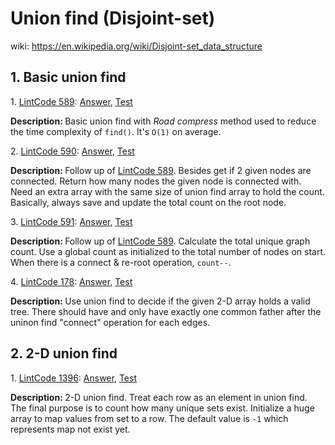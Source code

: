 # Union find (Disjoint-set)
wiki: https://en.wikipedia.org/wiki/Disjoint-set_data_structure

## 1. Basic union find
<div>
    <p>
        1. 
        <a href="https://www.lintcode.com/problem/connecting-graph/description">LintCode 589</a>:  
        <a href="https://github.com/Tony-Hu/ShuaTi-Online.Judge.Problems.Solving/blob/master/src/main/java/unionFind/LintCode589.java">Answer</a>, 
        <a href="https://github.com/Tony-Hu/ShuaTi-Online.Judge.Problems.Solving/blob/master/src/test/java/unionFind/LintCode589Test.java">Test</a>
    </p>
    <p><b>Description: </b>Basic union find with <i>Road compress</i> method used to reduce the 
    time complexity of <code>find()</code>. It's <code>O(1)</code> on average.</p>
</div>
<div>
    <p>
        2. 
        <a href="https://www.lintcode.com/problem/connecting-graph-ii/description">LintCode 590</a>:  
        <a href="https://github.com/Tony-Hu/ShuaTi-Online.Judge.Problems.Solving/blob/master/src/main/java/unionFind/LintCode590.java">Answer</a>, 
        <a href="https://github.com/Tony-Hu/ShuaTi-Online.Judge.Problems.Solving/blob/master/src/test/java/unionFind/LintCode590Test.java">Test</a>
    </p>
    <p><b>Description: </b>Follow up of <a href="https://www.lintcode.com/problem/connecting-graph/description">LintCode 589</a>. Besides get if 2 given nodes are connected. Return how many nodes the given node is connected with.
    Need an extra array with the same size of union find array to hold the count. Basically, always save and update the total count on the root node.</p>
</div>
<div>
    <p>
        3. 
        <a href="https://www.lintcode.com/problem/connecting-graph-iii/description">LintCode 591</a>:  
        <a href="https://github.com/Tony-Hu/ShuaTi-Online.Judge.Problems.Solving/blob/master/src/main/java/unionFind/LintCode591.java">Answer</a>, 
        <a href="https://github.com/Tony-Hu/ShuaTi-Online.Judge.Problems.Solving/blob/master/src/test/java/unionFind/LintCode591Test.java">Test</a>
    </p>
    <p><b>Description: </b>Follow up of <a href="https://www.lintcode.com/problem/connecting-graph/description">LintCode 589</a>. Calculate the total unique graph count. 
    Use a global count as initialized to the total number of nodes on start. When there is a connect & re-root operation, <code>count--</code>.</p>
</div>
<div>
    <p>
        4. 
        <a href="https://www.lintcode.com/problem/graph-valid-tree/description">LintCode 178</a>:  
        <a href="https://github.com/Tony-Hu/ShuaTi-Online.Judge.Problems.Solving/blob/master/src/main/java/unionFind/LintCode178.java">Answer</a>, 
        <a href="https://github.com/Tony-Hu/ShuaTi-Online.Judge.Problems.Solving/blob/master/src/test/java/unionFind/LintCode178Test.java">Test</a>
    </p>
    <p><b>Description: </b>Use union find to decide if the given 2-D array holds a valid tree. There should have and only have exactly one common father after 
    the uninon find "connect" operation for each edges.</p>
</div>

## 2. 2-D union find
<div>
    <p>
        1. 
        <a href="https://www.lintcode.com/problem/set-union/description">LintCode 1396</a>:  
        <a href="https://github.com/Tony-Hu/ShuaTi-Online.Judge.Problems.Solving/blob/master/src/main/java/unionFind/LintCode1396.java">Answer</a>, 
        <a href="https://github.com/Tony-Hu/ShuaTi-Online.Judge.Problems.Solving/blob/master/src/test/java/unionFind/LintCode1396Test.java">Test</a>
    </p>
    <p><b>Description: </b>2-D union find. Treat each row as an element in union find. The final purpose is to count how many unique sets exist.
    Initialize a huge array to map values from set to a row. The default value is <code>-1</code> which represents map not exist yet.</p>
</div>
